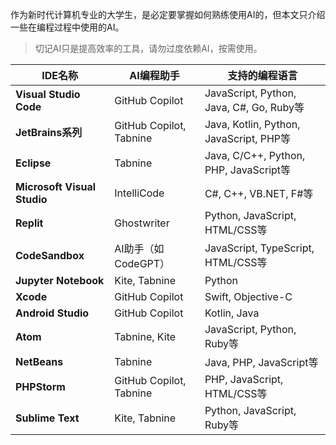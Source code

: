 作为新时代计算机专业的大学生，是必定要掌握如何熟练使用AI的，但本文只介绍一些在编程过程中使用的AI。

> 切记AI只是提高效率的工具，请勿过度依赖AI，按需使用。

| IDE名称                    | AI编程助手                   |  支持的编程语言                  |
|----------------------------|------------------------------|---------------------------------|
| **Visual Studio Code**     | GitHub Copilot               |  JavaScript, Python, Java, C#, Go, Ruby等 |
| **JetBrains系列**          | GitHub Copilot, Tabnine      | Java, Kotlin, Python, JavaScript, PHP等 |
| **Eclipse**                | Tabnine                      |  Java, C/C++, Python, PHP, JavaScript等 |
| **Microsoft Visual Studio** | IntelliCode                  | C#, C++, VB.NET, F#等            |
| **Replit**                 | Ghostwriter                  |  Python, JavaScript, HTML/CSS等   |
| **CodeSandbox**            | AI助手（如CodeGPT）          |  JavaScript, TypeScript, HTML/CSS等 |
| **Jupyter Notebook**       | Kite, Tabnine                |  Python                          |
| **Xcode**                  | GitHub Copilot               |  Swift, Objective-C              |
| **Android Studio**         | GitHub Copilot               |  Kotlin, Java                    |
| **Atom**                   | Tabnine, Kite                |  JavaScript, Python, Ruby等      |
| **NetBeans**               | Tabnine                      |  Java, PHP, JavaScript等         |
| **PHPStorm**               | GitHub Copilot, Tabnine      | PHP, JavaScript, HTML/CSS等     |
| **Sublime Text**           | Kite, Tabnine                |  Python, JavaScript, Ruby等      |

